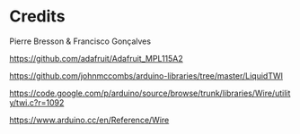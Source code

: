 # Credits

Pierre Bresson & Francisco Gonçalves

https://github.com/adafruit/Adafruit_MPL115A2

https://github.com/johnmccombs/arduino-libraries/tree/master/LiquidTWI

https://code.google.com/p/arduino/source/browse/trunk/libraries/Wire/utility/twi.c?r=1092

https://www.arduino.cc/en/Reference/Wire
